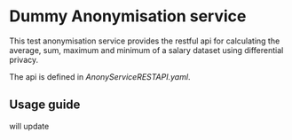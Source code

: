 # Dummy Anonymisation service

This test anonymisation service provides the restful api for calculating the
average, sum, maximum and minimum of a salary dataset using differential privacy.

The api is defined in *AnonyServiceRESTAPI.yaml*.

## Usage guide
will update
